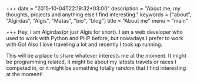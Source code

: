 +++
date = "2015-10-04T22:19:32+03:00"
description = "About me, my thoughts, projects and anything else I find interesting."
keywords = ["about", "Algirdas", "Algis", "Matas", "bio", "blog"]
title = "About me"
menu = "main"

+++
Hey, I am Algirdas(or just Algis for short). I am a web developer who used to
work with Python and PHP before, but nowadays I prefer to work with Go!
Also I love traveling a lot and recently I took up running.

This will be a place to share whatever interests me at the moment. It
might be programming related, it might be about my latests travels or races
I competed in, or it might be something totally random that I find interesting
at the moment!

